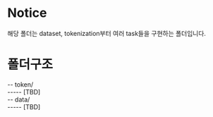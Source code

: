 # Notice

해당 폴더는 dataset, tokenization부터 여러 task들을 구현하는 폴더입니다.

# 폴더구조


-- token/ <br>
----- [TBD] <br>
-- data/ <br>
----- [TBD] <br>
